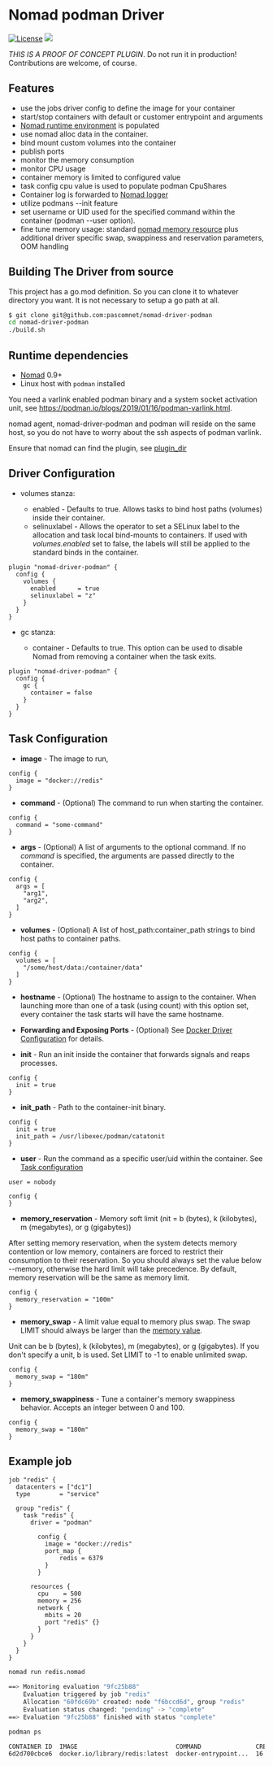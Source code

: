 Nomad podman Driver
==================


[![License](https://img.shields.io/badge/License-Apache%202.0-blue.svg)](https://github.com/pascomnet/nomad-driver-podman/blob/master/LICENSE)
![](https://github.com/pascomnet/nomad-driver-podman/workflows/build/badge.svg)

*THIS IS A PROOF OF CONCEPT PLUGIN*. Do not run it in production!
Contributions are welcome, of course.

## Features

* use the jobs driver config to define the image for your container
* start/stop containers with default or customer entrypoint and arguments
* [Nomad runtime environment](https://www.nomadproject.io/docs/runtime/environment.html) is populated
* use nomad alloc data in the container.
* bind mount custom volumes into the container
* publish ports
* monitor the memory consumption
* monitor CPU usage
* container memory is limited to configured value
* task config cpu value is used to populate podman CpuShares
* Container log is forwarded to [Nomad logger](https://www.nomadproject.io/docs/commands/alloc/logs.html) 
* utilize podmans --init feature
* set username or UID used for the specified command within the container (podman --user option).
* fine tune memory usage: standard [nomad memory resource](https://www.nomadproject.io/docs/job-specification/resources.html#memory) plus additional driver specific swap, swappiness and reservation parameters, OOM handling


## Building The Driver from source

This project has a go.mod definition. So you can clone it to whatever directory you want.
It is not necessary to setup a go path at all.

```sh
$ git clone git@github.com:pascomnet/nomad-driver-podman
cd nomad-driver-podman
./build.sh
```

## Runtime dependencies

- [Nomad](https://www.nomadproject.io/downloads.html) 0.9+
- Linux host with `podman` installed

You need a varlink enabled podman binary and a system socket activation unit,
see https://podman.io/blogs/2019/01/16/podman-varlink.html. 

nomad agent, nomad-driver-podman and podman will reside on the same host, so you 
do not have to worry about the ssh aspects of podman varlink.

Ensure that nomad can find the plugin, see [plugin_dir](https://www.nomadproject.io/docs/configuration/index.html#plugin_dir)

## Driver Configuration

* volumes stanza:

  * enabled - Defaults to true. Allows tasks to bind host paths (volumes) inside their container. 
  * selinuxlabel - Allows the operator to set a SELinux label to the allocation and task local bind-mounts to containers. If used with _volumes.enabled_ set to false, the labels will still be applied to the standard binds in the container.

```
plugin "nomad-driver-podman" {
  config {
    volumes {
      enabled      = true
      selinuxlabel = "z"
    }
  }
}
```

* gc stanza:

    * container - Defaults to true. This option can be used to disable Nomad from removing a container when the task exits.

```
plugin "nomad-driver-podman" {
  config {
    gc {
      container = false
    }
  }
}
```


## Task Configuration

* **image** - The image to run, 

```
config {
  image = "docker://redis"
}
```

* **command** - (Optional) The command to run when starting the container.

```
config {
  command = "some-command"
}
```

* **args** - (Optional) A list of arguments to the optional command. If no *command* is specified, the arguments are passed directly to the container.

```
config {
  args = [
    "arg1",
    "arg2",
  ]
}
```

* **volumes** - (Optional) A list of host_path:container_path strings to bind host paths to container paths. 

```
config {
  volumes = [
    "/some/host/data:/container/data"
  ]
}
```

* **hostname** -  (Optional) The hostname to assign to the container. When launching more than one of a task (using count) with this option set, every container the task starts will have the same hostname.

* **Forwarding and Exposing Ports** - (Optional) See [Docker Driver Configuration](https://www.nomadproject.io/docs/drivers/docker.html#forwarding-and-exposing-ports) for details.

* **init** - Run an init inside the container that forwards signals and reaps processes.

```
config {
  init = true
}
```

* **init_path** - Path to the container-init binary.

```
config {
  init = true
  init_path = /usr/libexec/podman/catatonit
}
```

* **user** - Run the command as a specific user/uid within the container. See [Task configuration](https://www.nomadproject.io/docs/job-specification/task.html#user)

```
user = nobody

config {
}

```

* **memory_reservation** - Memory soft limit (nit = b (bytes), k (kilobytes), m (megabytes), or g (gigabytes))

After setting memory reservation, when the system detects memory contention or low memory, containers are forced to restrict their consumption to their reservation. So you should always set the value below --memory, otherwise the hard limit will take precedence. By default, memory reservation will be the same as memory limit.

```
config {
  memory_reservation = "100m"
}
```

* **memory_swap** - A limit value equal to memory plus swap. The swap LIMIT should always be larger than the [memory value](https://www.nomadproject.io/docs/job-specification/resources.html#memory). 

Unit can be b (bytes), k (kilobytes), m (megabytes), or g (gigabytes). If you don't specify a unit, b is used. Set LIMIT to -1 to enable unlimited swap.

```
config {
  memory_swap = "180m"
}
```

* **memory_swappiness** - Tune a container's memory swappiness behavior. Accepts an integer between 0 and 100.

```
config {
  memory_swap = "180m"
}
```

## Example job

```
job "redis" {
  datacenters = ["dc1"]
  type        = "service"

  group "redis" {
    task "redis" {
      driver = "podman"

        config {
          image = "docker://redis"
          port_map {
              redis = 6379
          }
        }

      resources {
        cpu    = 500
        memory = 256
        network {
          mbits = 20
          port "redis" {}
        }
      }
    }
  }
}
```

```sh
nomad run redis.nomad

==> Monitoring evaluation "9fc25b88"
    Evaluation triggered by job "redis"
    Allocation "60fdc69b" created: node "f6bccd6d", group "redis"
    Evaluation status changed: "pending" -> "complete"
==> Evaluation "9fc25b88" finished with status "complete"

podman ps

CONTAINER ID  IMAGE                           COMMAND               CREATED         STATUS             PORTS  NAMES                                                                              
6d2d700cbce6  docker.io/library/redis:latest  docker-entrypoint...  16 seconds ago  Up 16 seconds ago         redis-60fdc69b-65cb-8ece-8554-df49321b3462
```
